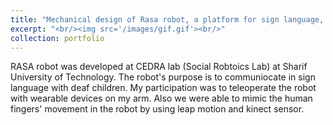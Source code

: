 ```yaml
---
title: "Mechanical design of Rasa robot, a platform for sign language, Internship in CEDRA lab "
excerpt: "<br/><img src='/images/gif.gif'><br/>"
collection: portfolio
---
```

RASA robot was developed at CEDRA lab (Social Robtoics Lab) at Sharif University of Technology. The robot's purpose is to communiocate in sign language with deaf children. 
My participation was to teleoperate the robot with wearable devices on my arm. 
Also we were able to mimic the human fingers' movement in the robot by using leap motion and kinect sensor. 



